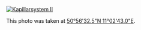 [![Kapillarsystem II](/images/small/frame-017.jpg)](/images/small/frame-017.jpg)

This photo was taken at [50°56'32.5"N 11°02'43.0"E](http://map.project-osrm.org/?z=17&center=50.942343%2C11.045272&loc=50.942340%2C11.045272).
